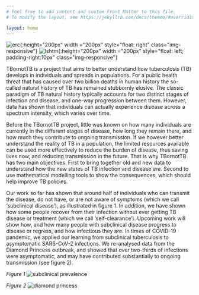 ```yaml
---
# Feel free to add content and custom Front Matter to this file.
# To modify the layout, see https://jekyllrb.com/docs/themes/#overriding-theme-defaults

layout: home
---
```


![erc](../images/erc-logo.jpg){:height="200px" width ="200px" style="float: right" class="img-responsive"}
![lshtm](../images/lshtm-logo.png){:height="200px" width ="200px" style="float: left; padding-right:10px" class="img-responsive"}


TBornotTB is a project that aims to better understand how tuberculosis (TB) develops in individuals and spreads in populations. For a public health threat that has caused over two billion deaths in human history the so-called natural history of TB has remained stubbornly elusive. The classic paradigm of TB natural history typically accounts for two distinct stages of infection and disease, and one-way progression between them. However, data has shown that individuals can actually experience disease across a spectrum intensity, which varies over time. 

Before the TBornotTB project, little was known on how many individuals are currently in the different stages of disease, how long they remain there, and how much they contribute to ongoing transmission. If we however better understand the reality of TB in a population, the limited resources available can be used more effectively to reduce the burden of disease, thus saving lives now, and reducing transmission in the future. 
That is why TBornotTB has two main objectives. First to bring together old and new data to understand how the new states of TB infection and disease are. Second to use mathematical modelling tools to show the consequences, which should help improve TB policies. 

Our work so far has shown that around half of individuals who can transmit the disease, do not have, or are not aware of symptoms (which we call ‘subclinical disease’), as illustrated in figure 1. In addition, we have shown how some people recover from their infection without ever getting TB disease or treatment (which we call ‘self-clearance’). Upcoming work will show how, and how many people with subclinical disease progress to disease or regress, and how infectious they are. In times of COVID-19 pandemic, we applied our learning from subclinical tuberculosis to asymptomatic SARS-CoV-2 infections. We re-analysed data from the Diamond Princess outbreak, and showed that over two-thirds of infections were asymptomatic, and may have contributed substantially to ongoing transmission (see figure 2). 

*Figure 1*
![subclinical prevalence](../images/subclinical-prevalence.png)

*Figure 2*
![diamond princess](../images/diamond-princess.png)


